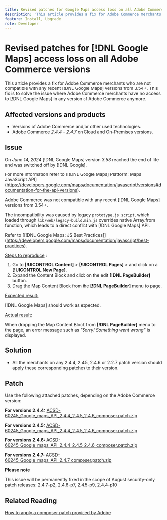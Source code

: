 ```yaml
---
title: Revised patches for Google Maps access loss on all Adobe Commerce versions
description: 'This article provides a fix for Adobe Commerce merchants who are not compatible with any recent [!DNL Google Maps] versions from 3.54+.'
feature: Install, Upgrade
role: Developer
---
```

# Revised patches for [!DNL Google Maps] access loss on all Adobe Commerce versions

This article provides a fix for Adobe Commerce merchants who are not compatible with any recent [!DNL Google Maps] versions from 3.54+. This fix is to solve the issue where Adobe Commerce merchants have no access to [!DNL Google Maps] in any version of Adobe Commerce anymore. 

## Affected versions and products

* Versions of Adobe Commerce and/or other used technologies.
* Adobe Commerce *2.4.4* - *2.4.7* on Cloud and On-Premises versions.

## Issue

On *June 14, 2024* [!DNL Google Maps] version *3.53* reached the end of life and was switched off by [!DNL Google].

 For more information refer to [[!DNL Google Maps] Platform: Maps JavaScript API] (https://developers.google.com/maps/documentation/javascript/versions#documentation-for-the-api-versions).

Adobe Commerce was not compatible with any recent [!DNL  Google Maps] versions from 3.54+.

The incompatibility was caused by legacy `prototype.js script`, which loaded through `lib/web/legacy-build.min.js` overrides native Array.from function, which leads to a direct conflict with [!DNL  Google Maps] API. 

Refer to [[!DNL Google Maps: JS Best Practices]] (https://developers.google.com/maps/documentation/javascript/best-practices).

<u>Steps to reproduce</u> :

1. Go to **[!UICONTROL Content]** > **[!UICONTROL Pages]** > and click on a **[!UICONTROL New Page]**.
1. Expand the Content Block and click on the edit **[!DNL PageBuilder]** button.
1. Drag the Map Content Block from the **[!DNL PageBuilder]** menu to page.

<u>Expected result:</u>

[!DNL Google Maps] should work as expected.

<u> Actual result:</u>

When dropping the Map Content Block from **[!DNL PageBuilder]** menu to the page, an error message such as *"Sorry! Something went wrong"* is displayed.

## Solution

* All the merchants on any 2.4.4, 2.4.5, 2.4.6 or 2.2.7 patch version should apply these corresponding patches to their version.

## Patch 

Use the following attached patches, depending on the Adobe Commerce version:

**For versions 2.4.4:**
[ACSD-60245_Google_maps_API_2.4.4_2.4.5_2.4.6_composer.patch.zip](assets/ACSD-60245_Google_maps_API_2.4.4_2.4.5_2.4.6_composer.patch.zip)

**For versions 2.4.5:**
[ACSD-60245_Google_maps_API_2.4.4_2.4.5_2.4.6_composer.patch.zip](assets/ACSD-60245_Google_maps_API_2.4.4_2.4.5_2.4.6_composer.patch.zip)

**For versions 2.4.6:**
[ACSD-60245_Google_maps_API_2.4.4_2.4.5_2.4.6_composer.patch.zip](assets/ACSD-60245_Google_maps_API_2.4.4_2.4.5_2.4.6_composer.patch.zip)

**For versions 2.4.7:**
[ACSD-60245_Google_maps_API_2.4.7_composer.patch.zip](assets/ACSD-60245_Google_maps_API_2.4.7_composer.patch.zip)

**Please note** 

This issue will be permanently fixed in the scope of August security-only patch releases: 
2.4.7-p2, 2.4.6-p7, 2.4.5-p9, 2.4.4-p10

## Related Reading

[How to apply a composer patch provided by Adobe ](https://experienceleague.adobe.com/en/docs/commerce-knowledge-base/kb/how-to/how-to-apply-a-composer-patch-provided-by-magento)